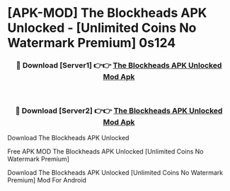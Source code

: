 # [APK-MOD] The Blockheads APK Unlocked - [Unlimited Coins No Watermark Premium] 0s124



<div align="center">
<h3>🔴 Download [Server1] 👉👉 <a href="https://momento.my/?title=The_Blockheads_APK_Unlocked">The Blockheads APK Unlocked Mod Apk</a></h3><br>

<h3>🔴 Download [Server2] 👉👉 <a href="https://momento.my/?title=The_Blockheads_APK_Unlocked">The Blockheads APK Unlocked Mod Apk</a></h3>
</div>



Download The Blockheads APK Unlocked 

Free APK MOD The Blockheads APK Unlocked [Unlimited Coins No Watermark Premium]

Download The Blockheads APK Unlocked [Unlimited Coins No Watermark Premium] Mod For Android
